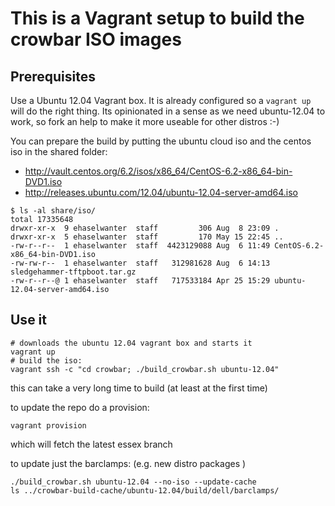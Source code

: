 # This is a Vagrant setup to build the crowbar ISO images #

## Prerequisites ##

Use a Ubuntu 12.04 Vagrant box. It is already configured so a ```vagrant up``` will do the right thing.
Its opinionated in a sense as we need ubuntu-12.04 to work, so fork an help to make it more useable for other distros :-) 

You can prepare the build by putting the ubuntu cloud iso and the centos iso in the shared folder: 

- http://vault.centos.org/6.2/isos/x86_64/CentOS-6.2-x86_64-bin-DVD1.iso 
- http://releases.ubuntu.com/12.04/ubuntu-12.04-server-amd64.iso

```
$ ls -al share/iso/
total 17335648
drwxr-xr-x  9 ehaselwanter  staff         306 Aug  8 23:09 .
drwxr-xr-x  5 ehaselwanter  staff         170 May 15 22:45 ..
-rw-r--r--  1 ehaselwanter  staff  4423129088 Aug  6 11:49 CentOS-6.2-x86_64-bin-DVD1.iso
-rw-rw-r--  1 ehaselwanter  staff   312981628 Aug  6 14:13 sledgehammer-tftpboot.tar.gz
-rw-r--r--@ 1 ehaselwanter  staff   717533184 Apr 25 15:29 ubuntu-12.04-server-amd64.iso
```

## Use it ##

```
# downloads the ubuntu 12.04 vagrant box and starts it
vagrant up
# build the iso: 
vagrant ssh -c "cd crowbar; ./build_crowbar.sh ubuntu-12.04"
```  
this can take a very long time to build (at least at the first time) 

to update the repo do a provision:

```
vagrant provision
```
which will fetch the latest essex branch


to update just the barclamps: (e.g. new distro packages )

```
./build_crowbar.sh ubuntu-12.04 --no-iso --update-cache
ls ../crowbar-build-cache/ubuntu-12.04/build/dell/barclamps/
```

